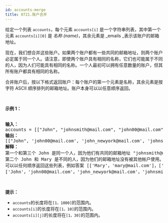 ```yaml
---
id: accounts-merge
title: 0721.账户合并
---
```

给定一个列表 <code>accounts</code>，每个元素 <code>accounts[i]</code> 是一个字符串列表，其中第一个元素 <code>accounts[i][0]</code> 是 _名称 (name)_，其余元素是 _emails _表示该账户的邮箱地址。

现在，我们想合并这些账户。如果两个账户都有一些共同的邮箱地址，则两个账户必定属于同一个人。请注意，即使两个账户具有相同的名称，它们也可能属于不同的人，因为人们可能具有相同的名称。一个人最初可以拥有任意数量的账户，但其所有账户都具有相同的名称。

合并账户后，按以下格式返回账户：每个账户的第一个元素是名称，其余元素是按字符 ASCII 顺序排列的邮箱地址。账户本身可以以任意顺序返回。

 

**示例 1：**


<pre><br/><b>输入：</b><br/>accounts = [[&#34;John&#34;, &#34;johnsmith@mail.com&#34;, &#34;john00@mail.com&#34;], [&#34;John&#34;, &#34;johnnybravo@mail.com&#34;], [&#34;John&#34;, &#34;johnsmith@mail.com&#34;, &#34;john_newyork@mail.com&#34;], [&#34;Mary&#34;, &#34;mary@mail.com&#34;]]<br/><b>输出：<br/></b>[[&#34;John&#34;, &#39;john00@mail.com&#39;, &#39;john_newyork@mail.com&#39;, &#39;johnsmith@mail.com&#39;],  [&#34;John&#34;, &#34;johnnybravo@mail.com&#34;], [&#34;Mary&#34;, &#34;mary@mail.com&#34;]]<br/><b>解释：</b><br/>第一个和第三个 John 是同一个人，因为他们有共同的邮箱地址 &#34;johnsmith@mail.com&#34;。 <br/>第二个 John 和 Mary 是不同的人，因为他们的邮箱地址没有被其他帐户使用。<br/>可以以任何顺序返回这些列表，例如答案 [[&#39;Mary&#39;，&#39;mary@mail.com&#39;]，[&#39;John&#39;，&#39;johnnybravo@mail.com&#39;]，<br/>[&#39;John&#39;，&#39;john00@mail.com&#39;，&#39;john_newyork@mail.com&#39;，&#39;johnsmith@mail.com&#39;]] 也是正确的。<br/></pre>

 

**提示：**


- <code>accounts</code>的长度将在<code>[1，1000]</code>的范围内。
- <code>accounts[i]</code>的长度将在<code>[1，10]</code>的范围内。
- <code>accounts[i][j]</code>的长度将在<code>[1，30]</code>的范围内。
